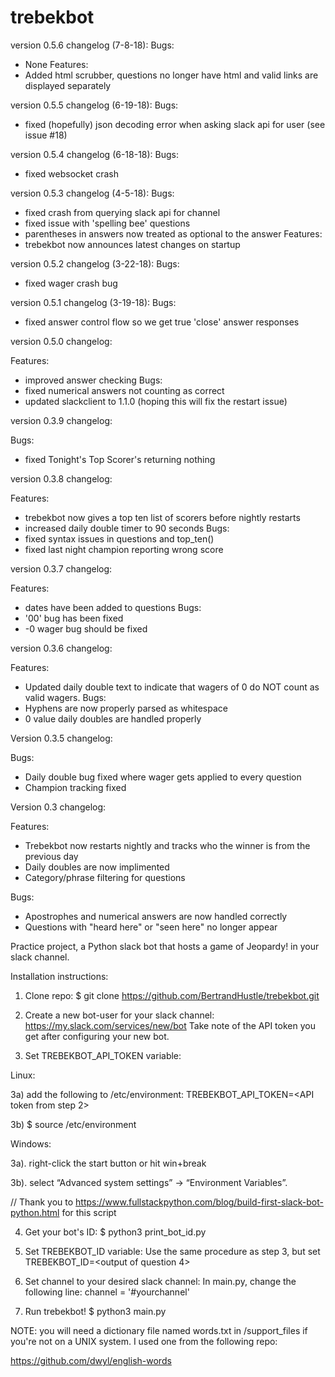 # trebekbot

version 0.5.6 changelog (7-8-18):
Bugs:
  - None
Features:
  - Added html scrubber, questions no longer have html and valid links are displayed separately

version 0.5.5 changelog (6-19-18):
Bugs:
  - fixed (hopefully) json decoding error when asking slack api for user (see issue #18)

version 0.5.4 changelog (6-18-18):
Bugs:
  - fixed websocket crash

version 0.5.3 changelog (4-5-18):
Bugs:
  - fixed crash from querying slack api for channel
  - fixed issue with 'spelling bee' questions
  - parentheses in answers now treated as optional to the answer
Features:
  - trebekbot now announces latest changes on startup

version 0.5.2 changelog (3-22-18):
Bugs:
  - fixed wager crash bug

version 0.5.1 changelog (3-19-18):
Bugs:
- fixed answer control flow so we get true 'close' answer responses

version 0.5.0 changelog:

Features:
- improved answer checking
Bugs:
- fixed numerical answers not counting as correct
- updated slackclient to 1.1.0 (hoping this will fix the restart issue)

version 0.3.9 changelog:

Bugs:
- fixed Tonight's Top Scorer's returning nothing

version 0.3.8 changelog:

Features:
- trebekbot now gives a top ten list of scorers before nightly restarts
- increased daily double timer to 90 seconds
Bugs:
- fixed syntax issues in questions and top_ten()
- fixed last night champion reporting wrong score

version 0.3.7 changelog:

Features:
- dates have been added to questions
Bugs:
- '00' bug has been fixed
- -0 wager bug should be fixed

version 0.3.6 changelog:

Features:
- Updated daily double text to indicate that wagers of 0 do NOT count as
valid wagers.
Bugs:
- Hyphens are now properly parsed as whitespace
- 0 value daily doubles are handled properly

Version 0.3.5 changelog:

Bugs:
- Daily double bug fixed where wager gets applied to every question
- Champion tracking fixed

Version 0.3 changelog:

Features:
- Trebekbot now restarts nightly and tracks who the winner is from the previous
day
- Daily doubles are now implimented
- Category/phrase filtering for questions

Bugs:
- Apostrophes and numerical answers are now handled correctly
- Questions with "heard here" or "seen here" no longer appear

Practice project, a Python slack bot that hosts a game of Jeopardy! in your slack channel.

Installation instructions:

1. Clone repo:
$ git clone https://github.com/BertrandHustle/trebekbot.git

2. Create a new bot-user for your slack channel:
https://my.slack.com/services/new/bot
Take note of the API token you get after configuring your new bot.

3. Set TREBEKBOT_API_TOKEN variable:

Linux:

3a) add the following to /etc/environment:
TREBEKBOT_API_TOKEN=<API token from step 2>

3b) $ source /etc/environment

Windows:

3a). right-click the start button or hit win+break

3b). select “Advanced system settings” → “Environment Variables”.

// Thank you to https://www.fullstackpython.com/blog/build-first-slack-bot-python.html for this script

4. Get your bot's ID:
$ python3 print_bot_id.py

5. Set TREBEKBOT_ID variable:
Use the same procedure as step 3, but set TREBEKBOT_ID=<output of question 4>

6. Set channel to your desired slack channel:
In main.py, change the following line:
channel = '#yourchannel'

7. Run trebekbot!
$ python3 main.py

NOTE: you will need a dictionary file named words.txt in /support_files if
you're not on a UNIX system.  I used one from the following repo:

https://github.com/dwyl/english-words
